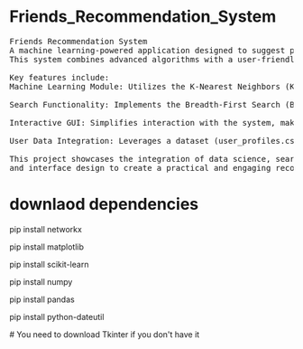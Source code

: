 # Friends_Recommendation_System
<pre>Friends Recommendation System
A machine learning-powered application designed to suggest potential friends based on user profiles, interests, and social connections. 
This system combines advanced algorithms with a user-friendly graphical interface, allowing users to discover and connect with like-minded individuals. 
  
Key features include:
Machine Learning Module: Utilizes the K-Nearest Neighbors (KNN) algorithm to provide accurate and personalized friend recommendations.
  
Search Functionality: Implements the Breadth-First Search (BFS) algorithm to explore social connections and identify potential matches efficiently.
  
Interactive GUI: Simplifies interaction with the system, making it accessible to users of all technical levels.
  
User Data Integration: Leverages a dataset (user_profiles.csv) to analyze and personalize suggestions.
  
This project showcases the integration of data science, search algorithms, 
and interface design to create a practical and engaging recommendation system.</pre>

# downlaod dependencies 
<p>pip install networkx</p>
<p>pip install matplotlib</p>
<p>pip install scikit-learn</p> 
<p>pip install numpy</p> 
<p>pip install pandas</p> 
<p>pip install python-dateutil</p>
# You need to download Tkinter if you don't have it 

